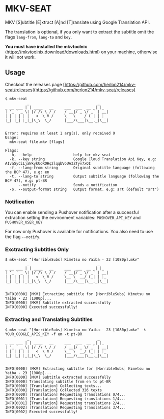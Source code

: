 # MKV-SEAT
MKV [S]ubtitle [E]xtract [A]nd [T]ranslate using Google Translation API.

The translation is optional, if you only want to extract the subtitle omit the flags `lang-from`, `lang-to` and `key`.

**You must have installed the mkvtoolnix** (https://mkvtoolnix.download/downloads.html) on your machine, otherwise it will not work.

## Usage
Checkout the releases page [https://github.com/herlon214/mkv-seat/releases](https://github.com/herlon214/mkv-seat/releases)
```
$ mkv-seat
          _                               _
_ __ ___ | | ____   __     ___  ___  __ _| |_
| '_ ` _ \| |/ /\ \ / /    / __|/ _ \/ _` | __|
| | | | | |   <  \ V /     \__ \  __/ (_| | |_
|_| |_| |_|_|\_\  \_/      |___/\___|\__,_|\__|


Error: requires at least 1 arg(s), only received 0
Usage:
  mkv-seat file.mkv [flags]

Flags:
  -h, --help                   help for mkv-seat
  -k, --key string             Google Cloud Translation Api Key, e.g: AIvaSyCiLjaWkykUoROHq2lqqbVoUA3ZTyv7xQI
  -f, --lang-from string       Original subtitle language (following the BCP 47), e.g: en
  -t, --lang-to string         Output subtitle language (following the BCP 47), e.g: pt-BR
      --notify                 Sends a notification
  -o, --output-format string   Output format, e.g: srt (default "srt")
```

### Notification
You can enable sending a Pushover notification after a successful extraction setting the environment variables:
`PUSHOVER_API_KEY` and `PUSHOVER_USER_KEY`

For now only Pushover is available for notifications. You also need to use the flag `--notify`.

### Exctracting Subtitles Only
```
$ mkv-seat "[HorribleSubs] Kimetsu no Yaiba - 23 [1080p].mkv"
          _                               _
_ __ ___ | | ____   __     ___  ___  __ _| |_
| '_ ` _ \| |/ /\ \ / /    / __|/ _ \/ _` | __|
| | | | | |   <  \ V /     \__ \  __/ (_| | |_
|_| |_| |_|_|\_\  \_/      |___/\___|\__,_|\__|


INFO[0000] [MKV] Extracting subtitle for [HorribleSubs] Kimetsu no Yaiba - 23 [1080p]...
INFO[0000] [MKV] Subtitle extracted successfully
INFO[0000] Executed successfully!
```

### Extracting and Translating Subtitles

```
$ mkv-seat "[HorribleSubs] Kimetsu no Yaiba - 23 [1080p].mkv" -k YOUR_GOOGLE_APIS_KEY -f en -t pt-BR
          _                               _
_ __ ___ | | ____   __     ___  ___  __ _| |_
| '_ ` _ \| |/ /\ \ / /    / __|/ _ \/ _` | __|
| | | | | |   <  \ V /     \__ \  __/ (_| | |_
|_| |_| |_|_|\_\  \_/      |___/\___|\__,_|\__|


INFO[0000] [MKV] Extracting subtitle for [HorribleSubs] Kimetsu no Yaiba - 23 [1080p]...
INFO[0000] [MKV] Subtitle extracted successfully
INFO[0000] Translating subtitle from en to pt-BR
INFO[0000] [Translation] Collecting texts...
INFO[0000] [Translation] Collected 326 texts
INFO[0000] [Translation] Requesting translations 0/4...
INFO[0001] [Translation] Requesting translations 1/4...
INFO[0001] [Translation] Requesting translations 2/4...
INFO[0002] [Translation] Requesting translations 3/4...
INFO[0002] Executed successfully!
```